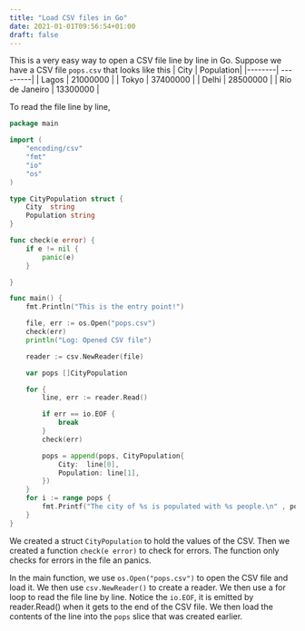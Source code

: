 ```yaml
---
title: "Load CSV files in Go"
date: 2021-01-01T09:56:54+01:00
draft: false
---
```


This is a very easy way to open a CSV file line by line in Go. Suppose we have a CSV file `pops.csv` that looks like this 
| City | Population|
|--------| ---------|
| Lagos | 21000000 |
| Tokyo | 37400000 |
| Delhi | 28500000 |
| Rio de Janeiro | 13300000 |

To read the file line by line,

```go
package main

import (
	"encoding/csv"
	"fmt"
	"io"
	"os"
)

type CityPopulation struct {
	City  string
	Population string
}

func check(e error) {
	if e != nil {
		panic(e)
	}

}

func main() {
	fmt.Println("This is the entry point!")

	file, err := os.Open("pops.csv")
	check(err)
	println("Log: Opened CSV file")

	reader := csv.NewReader(file)

	var pops []CityPopulation

	for {
		line, err := reader.Read()

		if err == io.EOF {
			break
		}
		check(err)

		pops = append(pops, CityPopulation{
			City:  line[0],
			Population: line[1],
		})
	}
	for i := range pops {
        fmt.Printf("The city of %s is populated with %s people.\n" , pops[i].City, pops[i].Population)
	}
}
```

We created a struct `CityPopulation` to hold the values of the CSV. Then we created a function `check(e error)` to check for errors. The function only checks for errors in the file an panics. 

In the main function, we use `os.Open("pops.csv")` to open the CSV file and load it. We then use `csv.NewReader()` to create a reader. We then use a for loop to read the file line by line. Notice the `io.EOF`, it is emitted by reader.Read() when it gets to the end of the CSV file. We then load the contents of the line into the `pops` slice that was created earlier.